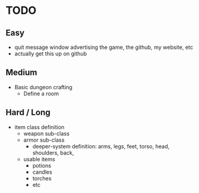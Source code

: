 # TODO

## Easy 
- quit message window advertising the game, the github, my website, etc
- actually get this up on github

## Medium
- Basic dungeon crafting
    - Define a room

## Hard / Long
- item class definition
    - weapon sub-class 
    - armor sub-class
        - deeper-system definition:
            arms, legs, feet, torso, head, shoulders, back, 
    - usable items
        - potions
        - candles
        - torches
        - etc
